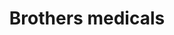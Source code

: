 ---
title: "Brothers medicals"
url: /9hx8-4m-thiruvalla-kerala/brothers-medicals/
shop: medical supply
---